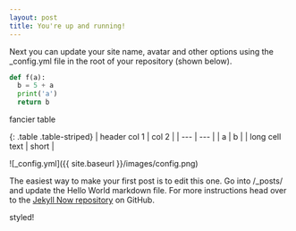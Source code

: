 ```yaml
---
layout: post
title: You're up and running!
---
```


Next you can update your site name, avatar and other options using the _config.yml file in the root of your repository (shown below).

```python
def f(a):
  b = 5 + a
  print('a')
  return b
```

fancier table 

{: .table .table-striped}
| header col 1 | col 2 |
| --- | --- |
| a | b |
| long cell text | short |

![_config.yml]({{ site.baseurl }}/images/config.png)

The easiest way to make your first post is to edit this one. Go into /_posts/ and update the Hello World markdown file. For more instructions head over to the [Jekyll Now repository](https://github.com/barryclark/jekyll-now) on GitHub.

styled!

